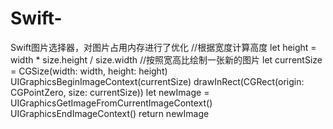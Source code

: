 # Swift-
Swift图片选择器，对图片占用内存进行了优化
     //根据宽度计算高度
        let height = width * size.height / size.width
        //按照宽高比绘制一张新的图片
        let currentSize = CGSize(width: width, height: height)
        UIGraphicsBeginImageContext(currentSize)
        drawInRect(CGRect(origin: CGPointZero, size: currentSize))
        let newImage = UIGraphicsGetImageFromCurrentImageContext()
        UIGraphicsEndImageContext()
        return newImage
